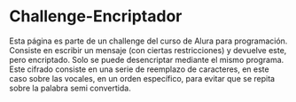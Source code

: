 # Challenge-Encriptador
Esta página es parte de un challenge del curso de Alura para programación.
Consiste en escribir un mensaje (con ciertas restricciones) y devuelve este, pero encriptado. Solo se puede desencriptar mediante el mismo programa.
Este cifrado consiste en una serie de reemplazo de caracteres, en este caso sobre las vocales, en un orden específico, para evitar que se repita sobre 
la palabra semi convertida.
